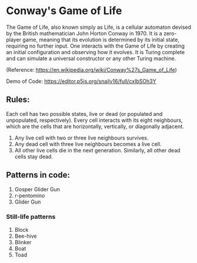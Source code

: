 # Conway's Game of Life

The Game of Life, also known simply as Life, is a cellular automaton devised by the British mathematician John Horton Conway in 1970. 
It is a zero-player game, meaning that its evolution is determined by its initial state, requiring no further input. One interacts with the Game of Life by creating an initial configuration and observing how it evolves. 
It is Turing complete and can simulate a universal constructor or any other Turing machine.

(Reference: https://en.wikipedia.org/wiki/Conway%27s_Game_of_Life)

Demo of Code: https://editor.p5js.org/snaily16/full/cxIbSOh3Y

## Rules:
Each cell has two possible states, live or dead (or populated and unpopulated, respectively). 
Every cell interacts with its eight neighbours, which are the cells that are horizontally, vertically, or diagonally adjacent.
1. Any live cell with two or three live neighbours survives.
2. Any dead cell with three live neighbours becomes a live cell.
3. All other live cells die in the next generation. Similarly, all other dead cells stay dead.

## Patterns in code:
1. Gosper Glider Gun
2. r-pentomino
3. Glider Gun

### Still-life patterns
1. Block
2. Bee-hive
3. Blinker
4. Boat
5. Toad